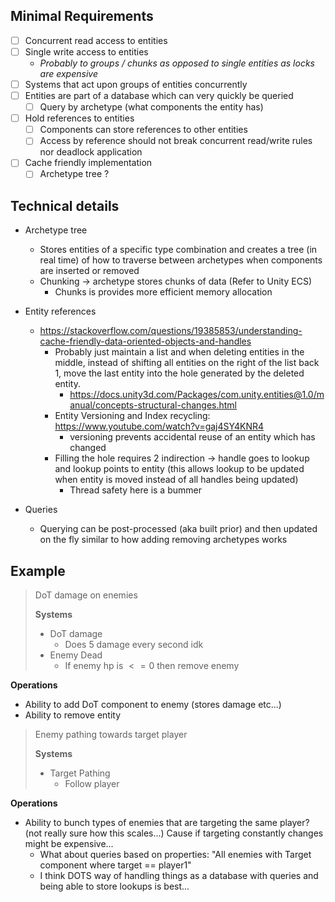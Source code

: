 ## Minimal Requirements

- [ ] Concurrent read access to entities
- [ ] Single write access to entities 
	- *Probably to groups / chunks as opposed to single entities as locks are expensive*
- [ ] Systems that act upon groups of entities concurrently
- [ ] Entities are part of a database which can very quickly be queried
	- [ ] Query by archetype (what components the entity has)
- [ ] Hold references to entities
	- [ ] Components can store references to other entities
	- [ ] Access by reference should not break concurrent read/write rules nor deadlock application
- [ ] Cache friendly implementation
	- [ ] Archetype tree ?
## Technical details

- Archetype tree
	- Stores entities of a specific type combination and creates a tree (in real time) of how to traverse between archetypes when components are inserted or removed 
	- Chunking -> archetype stores chunks of data (Refer to Unity ECS)
		- Chunks is provides more efficient memory allocation

- Entity references
	- https://stackoverflow.com/questions/19385853/understanding-cache-friendly-data-oriented-objects-and-handles
		- Probably just maintain a list and when deleting entities in the middle, instead of shifting all entities on the right of the list back 1, move the last entity into the hole generated by the deleted entity.
			- https://docs.unity3d.com/Packages/com.unity.entities@1.0/manual/concepts-structural-changes.html
		- Entity Versioning and Index recycling: https://www.youtube.com/watch?v=gaj4SY4KNR4
			- versioning prevents accidental reuse of an entity which has changed
		- Filling the hole requires 2 indirection -> handle goes to lookup and lookup points to entity (this allows lookup to be updated when entity is moved instead of all handles being updated)
			- Thread safety here is a bummer

- Queries
	- Querying can be post-processed (aka built prior) and then updated on the fly similar to how adding removing archetypes works

## Example

> DoT damage on enemies
> 
> **Systems**
> - DoT damage
> 	- Does 5 damage every second idk
> - Enemy Dead
> 	- If enemy hp is $<= 0$ then remove enemy

**Operations**
- Ability to add DoT component to enemy (stores damage etc...)
- Ability to remove entity

> Enemy pathing towards target player
> 
> **Systems**
> - Target Pathing
> 	- Follow player

**Operations**
- Ability to bunch types of enemies that are targeting the same player? (not really sure how this scales...) Cause if targeting constantly changes might be expensive...
	- What about queries based on properties: "All enemies with Target component where target == player1"
	- I think DOTS way of handling things as a database with queries and being able to store lookups is best...
